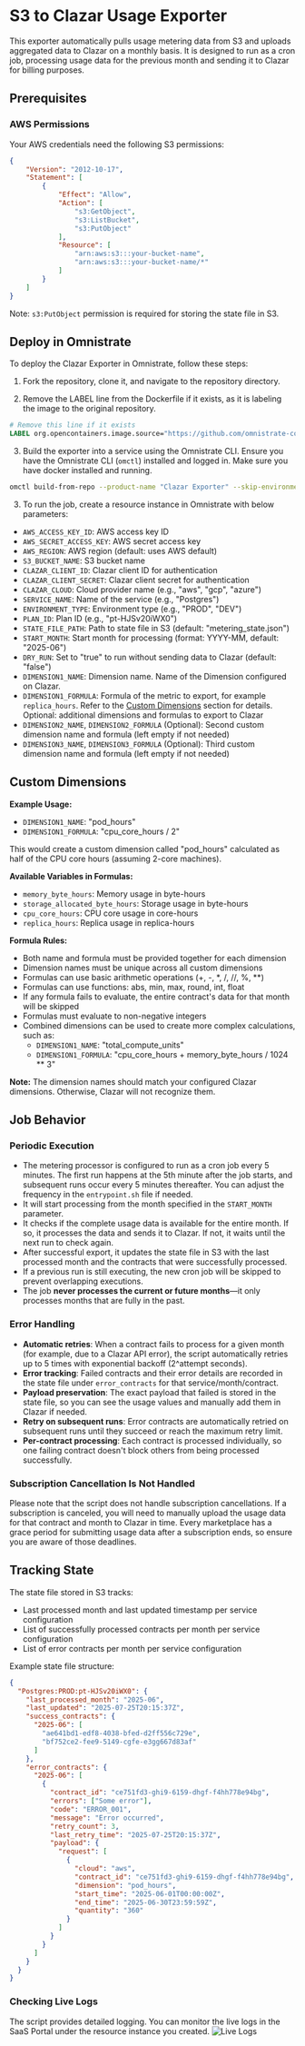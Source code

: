 # S3 to Clazar Usage Exporter

This exporter automatically pulls usage metering data from S3 and uploads aggregated data to Clazar on a monthly basis. It is designed to run as a cron job, processing usage data for the previous month and sending it to Clazar for billing purposes.

## Prerequisites

### AWS Permissions
Your AWS credentials need the following S3 permissions:
```json
{
    "Version": "2012-10-17",
    "Statement": [
        {
            "Effect": "Allow",
            "Action": [
                "s3:GetObject",
                "s3:ListBucket",
                "s3:PutObject"
            ],
            "Resource": [
                "arn:aws:s3:::your-bucket-name",
                "arn:aws:s3:::your-bucket-name/*"
            ]
        }
    ]
}
```

Note: `s3:PutObject` permission is required for storing the state file in S3.

## Deploy in Omnistrate

To deploy the Clazar Exporter in Omnistrate, follow these steps:

1. Fork the repository, clone it, and navigate to the repository directory.

2. Remove the LABEL line from the Dockerfile if it exists, as it is labeling the image to the original repository.

```dockerfile
# Remove this line if it exists
LABEL org.opencontainers.image.source="https://github.com/omnistrate-community/usage-export-clazar-recipe"
```

3. Build the exporter into a service using the Omnistrate CLI. Ensure you have the Omnistrate CLI (`omctl`) installed and logged in. Make sure you have docker installed and running.

```bash
omctl build-from-repo --product-name "Clazar Exporter" --skip-environment-promotion
```

3. To run the job, create a resource instance in Omnistrate with below parameters:

- `AWS_ACCESS_KEY_ID`: AWS access key ID
- `AWS_SECRET_ACCESS_KEY`: AWS secret access key
- `AWS_REGION`: AWS region (default: uses AWS default)
- `S3_BUCKET_NAME`: S3 bucket name
- `CLAZAR_CLIENT_ID`: Clazar client ID for authentication
- `CLAZAR_CLIENT_SECRET`: Clazar client secret for authentication
- `CLAZAR_CLOUD`: Cloud provider name (e.g., "aws", "gcp", "azure")
- `SERVICE_NAME`: Name of the service (e.g., "Postgres")
- `ENVIRONMENT_TYPE`: Environment type (e.g., "PROD", "DEV")
- `PLAN_ID`: Plan ID (e.g., "pt-HJSv20iWX0")
- `STATE_FILE_PATH`: Path to state file in S3 (default: "metering_state.json")
- `START_MONTH`: Start month for processing (format: YYYY-MM, default: "2025-06")
- `DRY_RUN`: Set to "true" to run without sending data to Clazar (default: "false")
- `DIMENSION1_NAME`:  Dimension name. Name of the Dimension configured on Clazar.
- `DIMENSION1_FORMULA`: Formula of the metric to export, for example `replica_hours`. Refer to the [Custom Dimensions](#custom-dimensions) section for details.
Optional: additional dimensions and formulas to export to Clazar
- `DIMENSION2_NAME`, `DIMENSION2_FORMULA` (Optional): Second custom dimension name and formula (left empty if not needed)
- `DIMENSION3_NAME`, `DIMENSION3_FORMULA` (Optional): Third custom dimension name and formula (left empty if not needed)

## Custom Dimensions

**Example Usage:**
- `DIMENSION1_NAME`: "pod_hours"
- `DIMENSION1_FORMULA`: "cpu_core_hours / 2"

This would create a custom dimension called "pod_hours" calculated as half of the CPU core hours (assuming 2-core machines).

**Available Variables in Formulas:**
- `memory_byte_hours`: Memory usage in byte-hours
- `storage_allocated_byte_hours`: Storage usage in byte-hours
- `cpu_core_hours`: CPU core usage in core-hours
- `replica_hours`: Replica usage in replica-hours

**Formula Rules:**
- Both name and formula must be provided together for each dimension
- Dimension names must be unique across all custom dimensions
- Formulas can use basic arithmetic operations (+, -, *, /, //, %, **)
- Formulas can use functions: abs, min, max, round, int, float
- If any formula fails to evaluate, the entire contract's data for that month will be skipped
- Formulas must evaluate to non-negative integers
- Combined dimensions can be used to create more complex calculations, such as:
  - `DIMENSION1_NAME`: "total_compute_units"
  - `DIMENSION1_FORMULA`: "cpu_core_hours + memory_byte_hours / 1024 ** 3"

**Note:** The dimension names should match your configured Clazar dimensions. Otherwise, Clazar will not recognize them. 

## Job Behavior

### Periodic Execution
- The metering processor is configured to run as a cron job every 5 minutes. The first run happens at the 5th minute after the job starts, and subsequent runs occur every 5 minutes thereafter. You can adjust the frequency in the `entrypoint.sh` file if needed. 
- It will start processing from the month specified in the `START_MONTH` parameter.
- It checks if the complete usage data is available for the entire month. If so, it processes the data and sends it to Clazar. If not, it waits until the next run to check again.
- After successful export, it updates the state file in S3 with the last processed month and the contracts that were successfully processed.
- If a previous run is still executing, the new cron job will be skipped to prevent overlapping executions.
- The job **never processes the current or future months**—it only processes months that are fully in the past.

### Error Handling

- **Automatic retries**: When a contract fails to process for a given month (for example, due to a Clazar API error), the script automatically retries up to 5 times with exponential backoff (2^attempt seconds).
- **Error tracking**: Failed contracts and their error details are recorded in the state file under `error_contracts` for that service/month/contract.
- **Payload preservation**: The exact payload that failed is stored in the state file, so you can see the usage values and manually add them in Clazar if needed.
- **Retry on subsequent runs**: Error contracts are automatically retried on subsequent runs until they succeed or reach the maximum retry limit.
- **Per-contract processing**: Each contract is processed individually, so one failing contract doesn't block others from being processed successfully.

### Subscription Cancellation Is Not Handled
Please note that the script does not handle subscription cancellations. If a subscription is canceled, you will need to manually upload the usage data for that contract and month to Clazar in time. Every marketplace has a grace period for submitting usage data after a subscription ends, so ensure you are aware of those deadlines.

## Tracking State

The state file stored in S3 tracks:
- Last processed month and last updated timestamp per service configuration
- List of successfully processed contracts per month per service configuration
- List of error contracts per month per service configuration

Example state file structure:
```json
{
  "Postgres:PROD:pt-HJSv20iWX0": {
    "last_processed_month": "2025-06",
    "last_updated": "2025-07-25T20:15:37Z",
    "success_contracts": {
      "2025-06": [
        "ae641bd1-edf8-4038-bfed-d2ff556c729e",
        "bf752ce2-fee9-5149-cgfe-e3gg667d83af"
      ]
    },
    "error_contracts": {
      "2025-06": [
        {
          "contract_id": "ce751fd3-ghi9-6159-dhgf-f4hh778e94bg",
          "errors": ["Some error"],
          "code": "ERROR_001",
          "message": "Error occurred",
          "retry_count": 3,
          "last_retry_time": "2025-07-25T20:15:37Z",
          "payload": {
            "request": [
              {
                "cloud": "aws",
                "contract_id": "ce751fd3-ghi9-6159-dhgf-f4hh778e94bg",
                "dimension": "pod_hours",
                "start_time": "2025-06-01T00:00:00Z",
                "end_time": "2025-06-30T23:59:59Z",
                "quantity": "360"
              }
            ]
          }
        }
      ]
    }
  }
}
```

### Checking Live Logs
The script provides detailed logging. You can monitor the live logs in the SaaS Portal under the resource instance you created. 
![Live Logs](images/live-logs.png)
